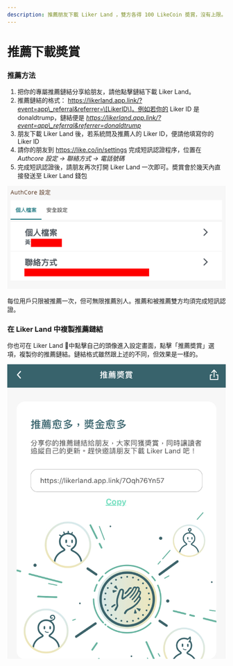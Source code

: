 ```yaml
---
description: 推薦朋友下載 Liker Land ，雙方各得 100 LikeCoin 奬賞，沒有上限。
---
```


# 推薦下載奬賞

### 推薦方法

1. 把你的專屬推薦鏈結分享給朋友，請他點擊鏈結下載 Liker Land。
2. 推薦鏈結的格式： https://likerland.app.link/?event=app\_referral&referrer=\[LikerID\]。例如若你的 Liker ID 是 donaldtrump，鏈結便是  _https://likerland.app.link/?event=app\_referral&referrer=donaldtrump_
3. 朋友下載 Liker Land 後，若系統問及推薦人的 Liker ID，便請他填寫你的 Liker ID
4. 請你的朋友到 https://like.co/in/settings 完成短訊認證程序，位置在 _Authcore 設定 -&gt; 聯絡方式 -&gt; 電話號碼_
5. 完成短訊認證後，請朋友再次打開 Liker Land 一次即可。奬賞會於幾天內直接發送至 Liker  Land 錢包

![](../../.gitbook/assets/image%20%2880%29.png)

 每位用戶只限被推薦一次，但可無限推薦別人。推薦和被推薦雙方均須完成短訊認證。

### 在 Liker Land 中複製推薦鏈結

你也可在 Liker Land 中點擊自己的頭像進入設定畫面，點擊「推薦奬賞」選項，複製你的推薦鏈結。鏈結格式雖然跟上述的不同，但效果是一樣的。

![](../../.gitbook/assets/img_0918.jpg)

